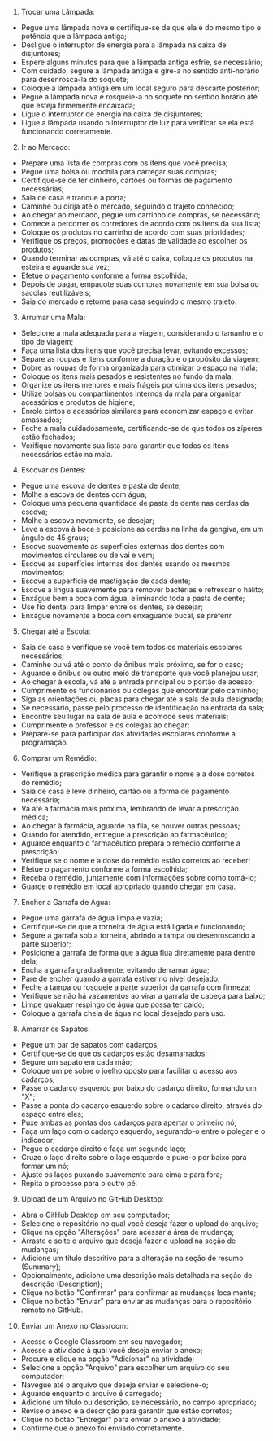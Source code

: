 1. Trocar uma Lâmpada:

- Pegue uma lâmpada nova e certifique-se de que ela é do mesmo tipo e potência que a lâmpada antiga;
- Desligue o interruptor de energia para a lâmpada na caixa de disjuntores;
- Espere alguns minutos para que a lâmpada antiga esfrie, se necessário;
- Com cuidado, segure a lâmpada antiga e gire-a no sentido anti-horário para desenroscá-la do soquete;
- Coloque a lâmpada antiga em um local seguro para descarte posterior;
- Pegue a lâmpada nova e rosqueie-a no soquete no sentido horário até que esteja firmemente encaixada;
- Ligue o interruptor de energia na caixa de disjuntores;
- Ligue a lâmpada usando o interruptor de luz para verificar se ela está funcionando corretamente.

2. Ir ao Mercado:

- Prepare uma lista de compras com os itens que você precisa;
- Pegue uma bolsa ou mochila para carregar suas compras;
- Certifique-se de ter dinheiro, cartões ou formas de pagamento necessárias;
- Saia de casa e tranque a porta;
- Caminhe ou dirija até o mercado, seguindo o trajeto conhecido;
- Ao chegar ao mercado, pegue um carrinho de compras, se necessário;
- Comece a percorrer os corredores de acordo com os itens da sua lista;
- Coloque os produtos no carrinho de acordo com suas prioridades;
- Verifique os preços, promoções e datas de validade ao escolher os produtos;
- Quando terminar as compras, vá até o caixa, coloque os produtos na esteira e aguarde sua vez;
- Efetue o pagamento conforme a forma escolhida;
- Depois de pagar, empacote suas compras novamente em sua bolsa ou sacolas reutilizáveis;
- Saia do mercado e retorne para casa seguindo o mesmo trajeto.

3. Arrumar uma Mala:

- Selecione a mala adequada para a viagem, considerando o tamanho e o tipo de viagem;
- Faça uma lista dos itens que você precisa levar, evitando excessos;
- Separe as roupas e itens conforme a duração e o propósito da viagem;
- Dobre as roupas de forma organizada para otimizar o espaço na mala;
- Coloque os itens mais pesados e resistentes no fundo da mala;
- Organize os itens menores e mais frágeis por cima dos itens pesados;
- Utilize bolsas ou compartimentos internos da mala para organizar acessórios e produtos de higiene;
- Enrole cintos e acessórios similares para economizar espaço e evitar amassados;
- Feche a mala cuidadosamente, certificando-se de que todos os zíperes estão fechados;
- Verifique novamente sua lista para garantir que todos os itens necessários estão na mala.

4. Escovar os Dentes:

- Pegue uma escova de dentes e pasta de dente;
- Molhe a escova de dentes com água;
- Coloque uma pequena quantidade de pasta de dente nas cerdas da escova;
- Molhe a escova novamente, se desejar;
- Leve a escova à boca e posicione as cerdas na linha da gengiva, em um ângulo de 45 graus;
- Escove suavemente as superfícies externas dos dentes com movimentos circulares ou de vai e vem;
- Escove as superfícies internas dos dentes usando os mesmos movimentos;
- Escove a superfície de mastigação de cada dente;
- Escove a língua suavemente para remover bactérias e refrescar o hálito;
- Enxágue bem a boca com água, eliminando toda a pasta de dente;
- Use fio dental para limpar entre os dentes, se desejar;
- Enxágue novamente a boca com enxaguante bucal, se preferir.

5. Chegar até a Escola:

- Saia de casa e verifique se você tem todos os materiais escolares necessários;
- Caminhe ou vá até o ponto de ônibus mais próximo, se for o caso;
- Aguarde o ônibus ou outro meio de transporte que você planejou usar;
- Ao chegar à escola, vá até a entrada principal ou o portão de acesso;
- Cumprimente os funcionários ou colegas que encontrar pelo caminho;
- Siga as orientações ou placas para chegar até a sala de aula designada;
- Se necessário, passe pelo processo de identificação na entrada da sala;
- Encontre seu lugar na sala de aula e acomode seus materiais;
- Cumprimente o professor e os colegas ao chegar;
- Prepare-se para participar das atividades escolares conforme a programação.

6. Comprar um Remédio:

- Verifique a prescrição médica para garantir o nome e a dose corretos do remédio;
- Saia de casa e leve dinheiro, cartão ou a forma de pagamento necessária;
- Vá até a farmácia mais próxima, lembrando de levar a prescrição médica;
- Ao chegar à farmácia, aguarde na fila, se houver outras pessoas;
- Quando for atendido, entregue a prescrição ao farmacêutico;
- Aguarde enquanto o farmacêutico prepara o remédio conforme a prescrição;
- Verifique se o nome e a dose do remédio estão corretos ao receber;
- Efetue o pagamento conforme a forma escolhida;
- Receba o remédio, juntamente com informações sobre como tomá-lo;
- Guarde o remédio em local apropriado quando chegar em casa.

7. Encher a Garrafa de Água:

- Pegue uma garrafa de água limpa e vazia;
- Certifique-se de que a torneira de água está ligada e funcionando;
- Segure a garrafa sob a torneira, abrindo a tampa ou desenroscando a parte superior;
- Posicione a garrafa de forma que a água flua diretamente para dentro dela;
- Encha a garrafa gradualmente, evitando derramar água;
- Pare de encher quando a garrafa estiver no nível desejado;
- Feche a tampa ou rosqueie a parte superior da garrafa com firmeza;
- Verifique se não há vazamentos ao virar a garrafa de cabeça para baixo;
- Limpe qualquer respingo de água que possa ter caído;
- Coloque a garrafa cheia de água no local desejado para uso.

8. Amarrar os Sapatos:

- Pegue um par de sapatos com cadarços;
- Certifique-se de que os cadarços estão desamarrados;
- Segure um sapato em cada mão;
- Coloque um pé sobre o joelho oposto para facilitar o acesso aos cadarços;
- Passe o cadarço esquerdo por baixo do cadarço direito, formando um "X";
- Passe a ponta do cadarço esquerdo sobre o cadarço direito, através do espaço entre eles;
- Puxe ambas as pontas dos cadarços para apertar o primeiro nó;
- Faça um laço com o cadarço esquerdo, segurando-o entre o polegar e o indicador;
- Pegue o cadarço direito e faça um segundo laço;
- Cruze o laço direito sobre o laço esquerdo e puxe-o por baixo para formar um nó;
- Ajuste os laços puxando suavemente para cima e para fora;
- Repita o processo para o outro pé.

9. Upload de um Arquivo no GitHub Desktop:

- Abra o GitHub Desktop em seu computador;
- Selecione o repositório no qual você deseja fazer o upload do arquivo;
- Clique na opção "Alterações" para acessar a área de mudança;
- Arraste e solte o arquivo que deseja fazer o upload na seção de mudanças;
- Adicione um título descritivo para a alteração na seção de resumo (Summary);
- Opcionalmente, adicione uma descrição mais detalhada na seção de descrição (Description);
- Clique no botão "Confirmar" para confirmar as mudanças localmente;
- Clique no botão "Enviar" para enviar as mudanças para o repositório remoto no GitHub.

10. Enviar um Anexo no Classroom:

- Acesse o Google Classroom em seu navegador;
- Acesse a atividade à qual você deseja enviar o anexo;
- Procure e clique na opção "Adicionar" na atividade;
- Selecione a opção "Arquivo" para escolher um arquivo do seu computador;
- Navegue até o arquivo que deseja enviar e selecione-o;
- Aguarde enquanto o arquivo é carregado;
- Adicione um título ou descrição, se necessário, no campo apropriado;
- Revise o anexo e a descrição para garantir que estão corretos;
- Clique no botão "Entregar" para enviar o anexo à atividade;
- Confirme que o anexo foi enviado corretamente.